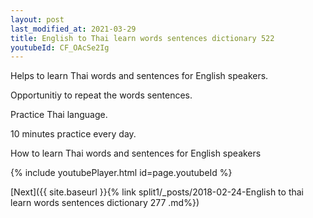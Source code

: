 ```yaml
---
layout: post
last_modified_at: 2021-03-29
title: English to Thai learn words sentences dictionary 522 
youtubeId: CF_OAcSe2Ig
---
```

 
 
Helps to learn Thai words and sentences for English speakers.

Opportunitiy to repeat the words sentences. 

Practice Thai language. 
 
10 minutes practice every day. 
 
How to learn Thai words and sentences for English speakers 
 
{% include youtubePlayer.html id=page.youtubeId %}
 
 
[Next]({{ site.baseurl }}{% link  split1/_posts/2018-02-24-English to thai learn words sentences dictionary 277 .md%})
 
